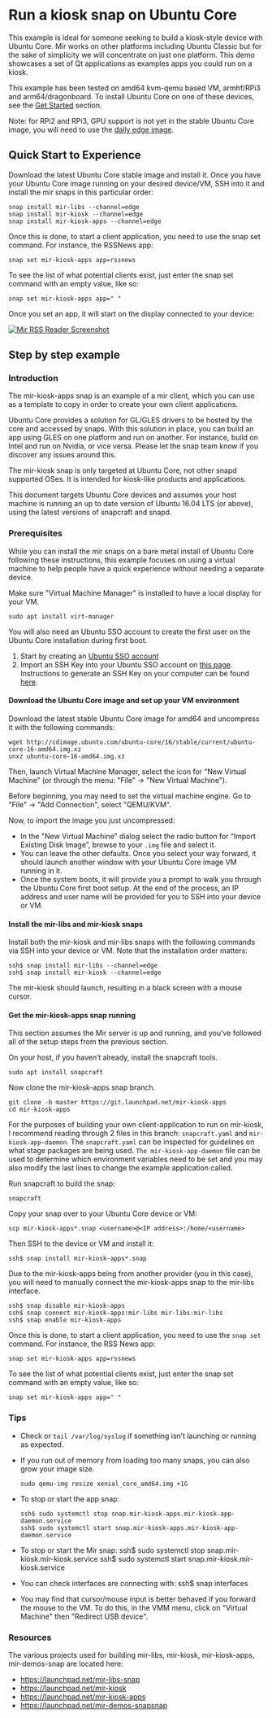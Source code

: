 # Run a kiosk snap on Ubuntu Core

This example is ideal for someone seeking to build a kiosk-style device with Ubuntu Core. Mir works on other platforms including Ubuntu Classic but for the sake of simplicity we will concentrate on just one platform. This demo showcases a set of Qt applications as examples apps you could run on a kiosk.

This example has been tested on amd64 kvm-qemu based VM, armhf/RPi3 and arm64/dragonboard. To install Ubuntu Core on one of these devices, see the [Get Started](https://developer.ubuntu.com/core/get-started) section.

Note: for RPi2 and RPi3, GPU support is not yet in the stable Ubuntu Core image, you will need to use the [daily edge image](http://cdimage.ubuntu.com/ubuntu-core/16/edge/current/).

## Quick Start to Experience

Download the latest Ubuntu Core stable image and install it. Once you have your Ubuntu Core image running on your desired device/VM, SSH into it and install the mir snaps in this particular order:

    snap install mir-libs --channel=edge
    snap install mir-kiosk --channel=edge
    snap install mir-kiosk-apps --channel=edge

Once this is done, to start a client application, you need to use the snap set command. For instance, the RSSNews app:

    snap set mir-kiosk-apps app=rssnews

To see the list of what potential clients exist, just enter the snap set command with an empty value, like so:

    snap set mir-kiosk-apps app=" "

Once you set an app, it will start on the display connected to your device:

<a href="../resources/rss-news-app.png" target="_blank"><img src="resources/webkit-openhab.png" alt="Mir RSS Reader Screenshot" ></a>

## Step by step example

### Introduction

The mir-kiosk-apps snap is an example of a mir client, which you can use as a template to copy in order to create your own client applications.

Ubuntu Core provides a solution for GL/GLES drivers to be hosted by the core and accessed by snaps. With this solution in place, you can build an app using GLES on one platform and run on another. For instance, build on Intel and run on Nvidia, or vice versa. Please let the snap team know if you discover any issues around this.

The mir-kiosk snap is only targeted at Ubuntu Core, not other snapd supported OSes. It is intended for kiosk-like products and applications.

This document targets Ubuntu Core devices and assumes your host machine is running an up to date version of Ubuntu 16.04 LTS (or above), using the latest versions of snapcraft and snapd.

### Prerequisites

While you can install the mir snaps on a bare metal install of Ubuntu Core following these instructions, this example focuses on using a virtual machine to help people have a quick experience without needing a separate device.

Make sure "Virtual Machine Manager" is installed to have a local display for your VM.

    sudo apt install virt-manager

You will also need an Ubuntu SSO account to create the first user on the Ubuntu Core installation during first boot.

1. Start by creating an [Ubuntu SSO account](https://login.ubuntu.com/)
1. Import an SSH Key into your Ubuntu SSO account on [this page](https://login.ubuntu.com/ssh-keys). Instructions to generate an SSH Key on your computer can be found [here](https://help.ubuntu.com/community/SSH/OpenSSH/Keys).

#### Download the Ubuntu Core image and set up your VM environment

Download the latest stable Ubuntu Core image for amd64 and uncompress it with the following commands:

    wget http://cdimage.ubuntu.com/ubuntu-core/16/stable/current/ubuntu-core-16-amd64.img.xz
    unxz ubuntu-core-16-amd64.img.xz

Then, launch Virtual Machine Manager, select the icon for “New Virtual Machine” (or through the menu: "File" -> "New Virtual Machine").

Before beginning, you may need to set the virtual machine engine. Go to "File" -> "Add Connection", select "QEMU/KVM".

Now, to import the image you just uncompressed:

* In the "New Virtual Machine" dialog select the radio button for “Import Existing Disk Image”, browse to your `.img` file and select it.
* You can leave the other defaults. Once you select your way forward, it should launch another window with your Ubuntu Core image VM running in it.
* Once the system boots, it will provide you a prompt to walk you through the Ubuntu Core first boot setup. At the end of the process, an IP address and user name will be provided for you to SSH into your device or VM.

#### Install the mir-libs and mir-kiosk snaps

Install both the mir-kiosk and mir-libs snaps with the following commands via SSH into your device or VM. Note that the installation order matters:

    ssh$ snap install mir-libs --channel=edge
    ssh$ snap install mir-kiosk --channel=edge

The mir-kiosk should launch, resulting in a black screen with a mouse cursor.

#### Get the mir-kiosk-apps snap running

This section assumes the Mir server is up and running, and you’ve followed all of the setup steps from the previous section.

On your host, if you haven’t already, install the snapcraft tools.

    sudo apt install snapcraft

Now clone the mir-kiosk-apps snap branch.

    git clone -b master https://git.launchpad.net/mir-kiosk-apps
    cd mir-kiosk-apps

For the purposes of building your own client-application to run on mir-kiosk, I recommend reading through 2 files in this branch: `snapcraft.yaml` and `mir-kiosk-app-daemon`. The `snapcraft.yaml` can be inspected for guidelines on what stage packages are being used. `The mir-kiosk-app-daemon` file can be used to determine which environment variables need to be set and you may also modify the last lines to change the example application called.

Run snapcraft to build the snap:

    snapcraft

Copy your snap over to your Ubuntu Core device or VM:

    scp mir-kiosk-apps*.snap <username>@<IP address>:/home/<username>

Then SSH to the device or VM and install it:

    ssh$ snap install mir-kiosk-apps*.snap

Due to the mir-kiosk-apps being from another provider (you in this case), you will need to manually connect the mir-kiosk-apps snap to the mir-libs interface.

    ssh$ snap disable mir-kiosk-apps
    ssh$ snap connect mir-kiosk-apps:mir-libs mir-libs:mir-libs
    ssh$ snap enable mir-kiosk-apps

Once this is done, to start a client application, you need to use the `snap set` command. For instance, the RSS News app:

    snap set mir-kiosk-apps app=rssnews

To see the list of what potential clients exist, just enter the snap set command with an empty value, like so:

    snap set mir-kiosk-apps app=" "

### Tips

* Check or `tail /var/log/syslog` if something isn’t launching or running as expected.

* If you run out of memory from loading too many snaps, you can also grow your image size.

      sudo qemu-img resize xenial_core_amd64.img +1G

* To stop or start the app snap:

      ssh$ sudo systemctl stop snap.mir-kiosk-apps.mir-kiosk-app-daemon.service
      ssh$ sudo systemctl start snap.mir-kiosk-apps.mir-kiosk-app-daemon.service

* To stop or start the Mir snap:
      ssh$ sudo systemctl stop snap.mir-kiosk.mir-kiosk.service
      ssh$ sudo systemctl start snap.mir-kiosk.mir-kiosk.service
* You can check interfaces are connecting with:
      ssh$ snap interfaces
* You may find that cursor/mouse input is better behaved if you forward the mouse to the VM. To do this, in the VMM menu, click on "Virtual Machine" then "Redirect USB device".

### Resources

The various projects used for building mir-libs, mir-kiosk, mir-kiosk-apps, mir-demos-snap are located here:

* https://launchpad.net/mir-libs-snap
* https://launchpad.net/mir-kiosk
* https://launchpad.net/mir-kiosk-apps
* https://launchpad.net/mir-demos-snapsnap
